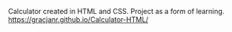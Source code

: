 Calculator created in HTML and CSS.
Project as a form of learning.
https://gracjanr.github.io/Calculator-HTML/
